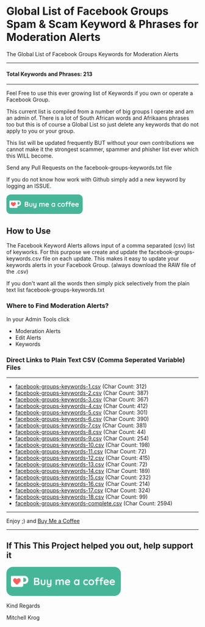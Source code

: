# Global List of Facebook Groups Spam & Scam Keyword & Phrases for Moderation Alerts

The Global List of Facebook Groups Keywords for Moderation Alerts

_______________
#### Total Keywords and Phrases: 213
____________________

Feel Free to use this ever growing list of Keywords if you own or operate a Facebook Group.

This current list is compiled from a number of big groups I operate and am an admin of. There is a lot of South African words and Afrikaans phrases too but this is of course a Global List so just delete any keywords that do not apply to you or your group.

This list will be updated frequently BUT without your own contributions we cannot make it the strongest scammer, spammer and phisher list ever which this WILL become.

Send any Pull Requests on the facebook-groups-keywords.txt file

If you do not know how work with Github simply add a new keyword by logging an ISSUE.

[<img src="https://github.com/mitchellkrogza/nginx-ultimate-bad-bot-blocker/blob/master/.assets/kofi4.png" alt="Buy me COFFEE" width="200"/>](https://www.buymeacoffee.com/mitchellkrog)

## How to Use

The Facebook Keyword Alerts allows input of a comma separated (csv) list of keyworks. For this purpose we create and update the facebook-groups-keywords.csv file on each update. This makes it easy to update your keywords alerts in your Facebook Group. (always download the RAW file of the .csv)

If you don't want all the words then simply pick selectively from the plain text list facebook-groups-keywords.txt

### Where to Find Moderation Alerts?

In your Admin Tools click 
- Moderation Alerts
- Edit Alerts
- Keywords

### Direct Links to Plain Text CSV (Comma Seperated Variable) Files

---------------

* [facebook-groups-keywords-1.csv](https://raw.githubusercontent.com/mitchellkrogza/Global-List-Facebook-Groups-Keyword-Moderation-Alerts/main/facebook-groups-keywords-1.csv) (Char Count: 312)
* [facebook-groups-keywords-2.csv](https://raw.githubusercontent.com/mitchellkrogza/Global-List-Facebook-Groups-Keyword-Moderation-Alerts/main/facebook-groups-keywords-2.csv) (Char Count: 387)
* [facebook-groups-keywords-3.csv](https://raw.githubusercontent.com/mitchellkrogza/Global-List-Facebook-Groups-Keyword-Moderation-Alerts/main/facebook-groups-keywords-3.csv) (Char Count: 367)
* [facebook-groups-keywords-4.csv](https://raw.githubusercontent.com/mitchellkrogza/Global-List-Facebook-Groups-Keyword-Moderation-Alerts/main/facebook-groups-keywords-4.csv) (Char Count: 412)
* [facebook-groups-keywords-5.csv](https://raw.githubusercontent.com/mitchellkrogza/Global-List-Facebook-Groups-Keyword-Moderation-Alerts/main/facebook-groups-keywords-5.csv) (Char Count: 301)
* [facebook-groups-keywords-6.csv](https://raw.githubusercontent.com/mitchellkrogza/Global-List-Facebook-Groups-Keyword-Moderation-Alerts/main/facebook-groups-keywords-6.csv) (Char Count: 390)
* [facebook-groups-keywords-7.csv](https://raw.githubusercontent.com/mitchellkrogza/Global-List-Facebook-Groups-Keyword-Moderation-Alerts/main/facebook-groups-keywords-7.csv) (Char Count: 381)
* [facebook-groups-keywords-8.csv](https://raw.githubusercontent.com/mitchellkrogza/Global-List-Facebook-Groups-Keyword-Moderation-Alerts/main/facebook-groups-keywords-8.csv) (Char Count: 44)
* [facebook-groups-keywords-9.csv](https://raw.githubusercontent.com/mitchellkrogza/Global-List-Facebook-Groups-Keyword-Moderation-Alerts/main/facebook-groups-keywords-9.csv) (Char Count: 254)
* [facebook-groups-keywords-10.csv](https://raw.githubusercontent.com/mitchellkrogza/Global-List-Facebook-Groups-Keyword-Moderation-Alerts/main/facebook-groups-keywords-10.csv) (Char Count: 198)
* [facebook-groups-keywords-11.csv](https://raw.githubusercontent.com/mitchellkrogza/Global-List-Facebook-Groups-Keyword-Moderation-Alerts/main/facebook-groups-keywords-11.csv) (Char Count: 72)
* [facebook-groups-keywords-12.csv](https://raw.githubusercontent.com/mitchellkrogza/Global-List-Facebook-Groups-Keyword-Moderation-Alerts/main/facebook-groups-keywords-12.csv) (Char Count: 415)
* [facebook-groups-keywords-13.csv](https://raw.githubusercontent.com/mitchellkrogza/Global-List-Facebook-Groups-Keyword-Moderation-Alerts/main/facebook-groups-keywords-13.csv) (Char Count: 72)
* [facebook-groups-keywords-14.csv](https://raw.githubusercontent.com/mitchellkrogza/Global-List-Facebook-Groups-Keyword-Moderation-Alerts/main/facebook-groups-keywords-14.csv) (Char Count: 189)
* [facebook-groups-keywords-15.csv](https://raw.githubusercontent.com/mitchellkrogza/Global-List-Facebook-Groups-Keyword-Moderation-Alerts/main/facebook-groups-keywords-15.csv) (Char Count: 232)
* [facebook-groups-keywords-16.csv](https://raw.githubusercontent.com/mitchellkrogza/Global-List-Facebook-Groups-Keyword-Moderation-Alerts/main/facebook-groups-keywords-16.csv) (Char Count: 214)
* [facebook-groups-keywords-17.csv](https://raw.githubusercontent.com/mitchellkrogza/Global-List-Facebook-Groups-Keyword-Moderation-Alerts/main/facebook-groups-keywords-17.csv) (Char Count: 324)
* [facebook-groups-keywords-18.csv](https://raw.githubusercontent.com/mitchellkrogza/Global-List-Facebook-Groups-Keyword-Moderation-Alerts/main/facebook-groups-keywords-18.csv) (Char Count: 99)
* [facebook-groups-keywords-complete.csv](https://raw.githubusercontent.com/mitchellkrogza/Global-List-Facebook-Groups-Keyword-Moderation-Alerts/main/facebook-groups-keywords-complete.csv) (Char Count: 2594)

--------------------

Enjoy ;) and [Buy Me a Coffee](https://www.buymeacoffee.com/mitchellkrog)

************************************************
## If This This Project helped you out, help support it 

[<img src="https://github.com/mitchellkrogza/nginx-ultimate-bad-bot-blocker/blob/master/.assets/kofi4.png" alt="Buy me COFFEE" width="300"/>](https://www.buymeacoffee.com/mitchellkrog)


Kind Regards

Mitchell Krog
